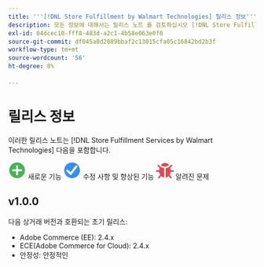 ```yaml
---
title: '''[!DNL Store Fulfillment by Walmart Technologies] 릴리스 정보'''
description: 모든 정보에 대해서는 릴리스 노트 를 검토하십시오 [!DNL Store Fulfillment by Walmart Technologies] 릴리스.
exl-id: 04dcec10-fff8-483d-a2c1-4b58e063e0f0
source-git-commit: df045a8d2089bbaf2c13015cfa05c16842bd2b3f
workflow-type: tm+mt
source-wordcount: '56'
ht-degree: 8%

---
```


# 릴리스 정보

이러한 릴리스 노트는 [!DNL Store Fulfillment Services by Walmart Technologies] 다음을 포함합니다.

![새로 만들기](../assets/new.svg) 새로운 기능
![해결된 문제](../assets/fix.svg) 수정 사항 및 향상된 기능
![알려진 문제](../assets/bug.svg) 알려진 문제

## v1.0.0

다음 상거래 버전과 호환되는 초기 릴리스:

* Adobe Commerce (EE): 2.4.x
* ECE(Adobe Commerce for Cloud): 2.4.x
* 안정성: 안정적인
